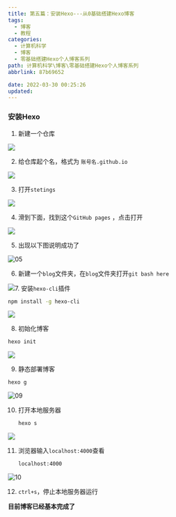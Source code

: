 ```yaml
---
title: 第五篇：安装Hexo---从0基础搭建Hexo博客
tags:
  - 博客
  - 教程
categories:
  - 计算机科学
  - 博客
  - 零基础搭建Hexo个人博客系列
path: 计算机科学\博客\零基础搭建Hexo个人博客系列
abbrlink: 87b69652

date: 2022-03-30 00:25:26
updated: 
---
```


### 安装Hexo

1. 新建一个仓库

![](https://s2.loli.net/2022/03/30/LoeECmrFSydhnIt.jpg)

2. 给仓库起个名，格式为  `账号名.github.io`

![](https://tva4.sinaimg.cn/large/0065wfS6ly8h0rslvrth9j31ha0pqq5w.jpg)

3. 打开`stetings`

![](https://s2.loli.net/2022/03/30/KaQX5eUTYvWp9H6.jpg)

4. 滑到下面，找到这个`GitHub pages` ，点击打开

![](https://tva3.sinaimg.cn/large/0065wfS6ly8h0rsme8aiaj30p905tmx8.jpg)

5. 出现以下图说明成功了

![05](http://cdn.jsdelivr.net/gh/0000rookie/imgs/Hexoimgs/05.jpg)

6. 新建一个`blog`文件夹，在`blog`文件夹打开`git bash here`

![](https://s2.loli.net/2022/03/30/w8UDo5gxLzbOtiu.jpg)7. 安装`hexo-cli`插件

``` bash mark:1
npm install -g hexo-cli
```

![](https://s2.loli.net/2022/03/30/IHBmwDz6FaGUyVW.jpg)



8. 初始化博客

```bash mark:1
hexo init
```

![](https://s2.loli.net/2022/03/30/X4pArW28NVYmuCa.jpg)

9. 静态部署博客

```bash mark：1
hexo g
```

![09](https://tva1.sinaimg.cn/large/0065wfS6ly8h0rsqg2bmbj30l20gdtav.jpg)

10. 打开本地服务器

    ```bash mark:1
    hexo s
    ```

![](https://s2.loli.net/2022/03/30/atwxZphQzjf2kTi.jpg)

11. 浏览器输入`localhost:4000`查看

    ```bash
    localhost:4000
    ```

![10](https://tva2.sinaimg.cn/large/0065wfS6ly8h0rsqxer30j31ha0opdiy.jpg)

12. `ctrl+s`，停止本地服务器运行

**目前博客已经基本完成了**
